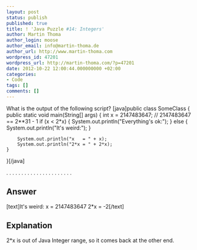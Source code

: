 ```yaml
---
layout: post
status: publish
published: true
title: ! 'Java Puzzle #14: Integers'
author: Martin Thoma
author_login: moose
author_email: info@martin-thoma.de
author_url: http://www.martin-thoma.com
wordpress_id: 47201
wordpress_url: http://martin-thoma.com/?p=47201
date: 2012-10-22 12:00:44.000000000 +02:00
categories:
- Code
tags: []
comments: []
---
```

What is the output of the following script?
[java]public class SomeClass {
    public static void main(String[] args) {
        int x = 2147483647; // 2147483647 == 2**31 - 1
        if (x < 2*x) {
            System.out.println("Everything's ok:");
        } else {
            System.out.println("It's weird:");
        }

        System.out.println("x   = " + x);
        System.out.println("2*x = " + 2*x);
    }
}[/java]

.
.
.
.
.
.
.
.
.
.
.
.
.
.
.
.
.
.
.
.
.
.

<h2>Answer</h2>
[text]It's weird:
x   = 2147483647
2*x = -2[/text]

<h2>Explanation</h2>
2*x is out of Java Integer range, so it comes back at the other end.
